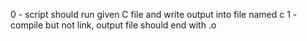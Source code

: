 0 - script should run given C file and write output into file named c
1 - compile but not link, output file should end with .o
